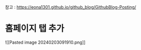 
참고 : https://eona1301.github.io/github_blog/GithubBlog-Posting/

# 홈페이지 탭 추가

![[Pasted image 20240203091910.png]]



